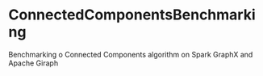 # ConnectedComponentsBenchmarking
Benchmarking o Connected Components algorithm on Spark GraphX and Apache Giraph

